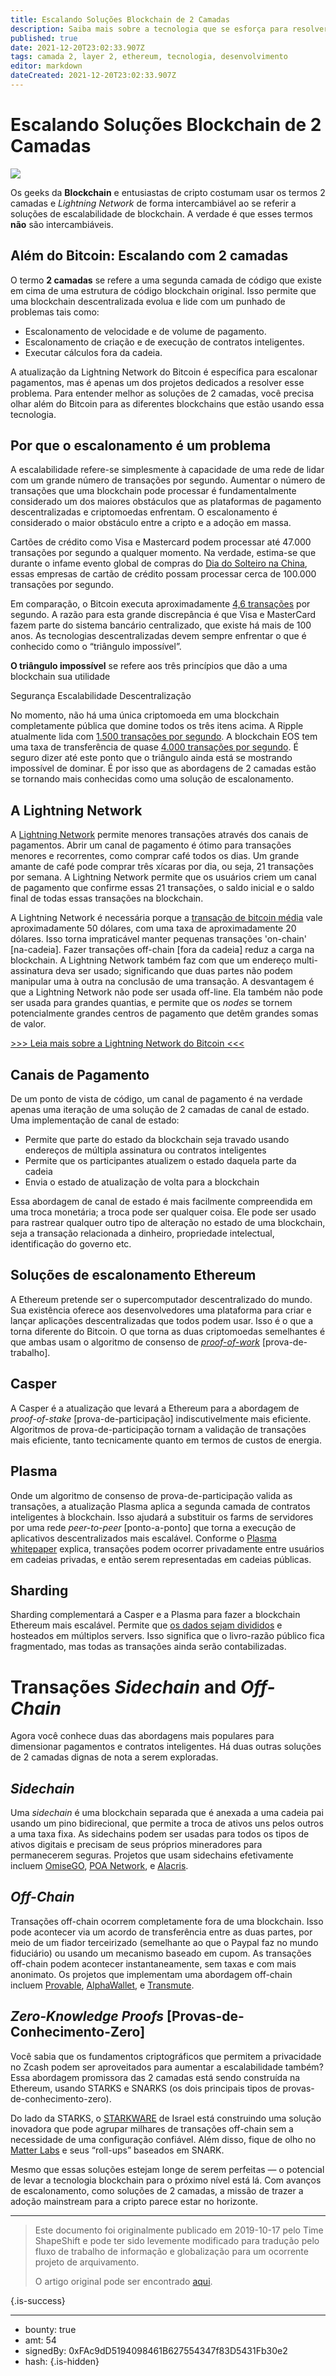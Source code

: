 ```yaml
---
title: Escalando Soluções Blockchain de 2 Camadas
description: Saiba mais sobre a tecnologia que se esforça para resolver os problemas de escalabilidade das redes.
published: true
date: 2021-12-20T23:02:33.907Z
tags: camada 2, layer 2, ethereum, tecnologia, desenvolvimento
editor: markdown
dateCreated: 2021-12-20T23:02:33.907Z
---
```


# Escalando Soluções Blockchain de 2 Camadas

![](https://camo.githubusercontent.com/ec6aaace3247f74cb7afc0ba3567187510ea7adfebdc3ee2d283dda20a48e821/68747470733a2f2f6173736574732e776562736974652d66696c65732e636f6d2f3565396130393631306237646365373166383766376631372f3565396632393434323435333639353462363938303662645f315f4c38477048547952312d4a5279796f33314a7a5a65512e706e67)

Os geeks da **Blockchain** e entusiastas de cripto costumam usar os termos 2 camadas e *Lightning Network* de forma intercambiável ao se referir a soluções de escalabilidade de blockchain. A verdade é que esses termos **não** são intercambiáveis.

## Além do Bitcoin: Escalando com 2 camadas
O termo **2 camadas** se refere a uma segunda camada de código que existe em cima de uma estrutura de código blockchain original. Isso permite que uma blockchain descentralizada evolua e lide com um punhado de problemas tais como:

* Escalonamento de velocidade e de volume de pagamento.
* Escalonamento de criação e de execução de contratos inteligentes.
* Executar cálculos fora da cadeia.

A atualização da Lightning Network do Bitcoin é específica para escalonar pagamentos, mas é apenas um dos projetos dedicados a resolver esse problema. Para entender melhor as soluções de 2 camadas, você precisa olhar além do Bitcoin para as diferentes blockchains que estão usando essa tecnologia.

## Por que o escalonamento é um problema 
A escalabilidade refere-se simplesmente à capacidade de uma rede de lidar com um grande número de transações por segundo. Aumentar o número de transações que uma blockchain pode processar é fundamentalmente considerado um dos maiores obstáculos que as plataformas de pagamento descentralizadas e criptomoedas enfrentam. O escalonamento é considerado o maior obstáculo entre a cripto e a adoção em massa.

Cartões de crédito como Visa e Mastercard podem processar até 47.000 transações por segundo a qualquer momento. Na verdade, estima-se que durante o infame evento global de compras do [Dia do Solteiro na China](https://techcrunch.com/2018/11/09/alibaba-singles-day-11-festival/), essas empresas de cartão de crédito possam processar cerca de 100.000 transações por segundo.

Em comparação, o Bitcoin executa aproximadamente [4,6 transações](https://hackernoon.com/the-blockchain-scalability-problem-the-race-for-visa-like-transaction-speed-5cce48f9d44) por segundo. A razão para esta grande discrepância é que Visa e MasterCard fazem parte do sistema bancário centralizado, que existe há mais de 100 anos. As tecnologias descentralizadas devem sempre enfrentar o que é conhecido como o “triângulo impossível”.

**O triângulo impossível** se refere aos três princípios que dão a uma blockchain sua utilidade

Segurança
Escalabilidade
Descentralização

No momento, não há uma única criptomoeda em uma blockchain completamente pública que domine todos os três itens acima. A Ripple atualmente lida com [1.500 transações por segundo](https://www.ripple.com/xrp/). A blockchain EOS tem uma taxa de transferência de quase [4.000 transações por segundo](https://thenextweb.com/hardfork/2018/11/01/eos-blockchain-benchmark/). É seguro dizer até este ponto que o triângulo ainda está se mostrando impossível de dominar. É por isso que as abordagens de 2 camadas estão se tornando mais conhecidas como uma solução de escalonamento.

## A Lightning Network
A [Lightning Network](https://medium.com/shapeshift-stories/ride-the-lightning-ec6b8d3a086f) permite menores transações através dos canais de pagamentos. Abrir um canal de pagamento é ótimo para transações menores e recorrentes, como comprar café todos os dias. Um grande amante de café pode comprar três xícaras por dia, ou seja, 21 transações por semana. A Lightning Network permite que os usuários criem um canal de pagamento que confirme essas 21 transações, o saldo inicial e o saldo final de todas essas transações na blockchain.

A Lightning Network é necessária porque a [transação de bitcoin média](https://hackernoon.com/2019-blockchain-layer-2-solution-review-d00385147396#1cee) vale aproximadamente 50 dólares, com uma taxa de aproximadamente 20 dólares. Isso torna impraticável manter pequenas transações 'on-chain' [na-cadeia]. Fazer transações off-chain [fora da cadeia] reduz a carga na blockchain. A Lightning Network também faz com que um endereço multi-assinatura deva ser usado; significando que duas partes não podem manipular uma à outra na conclusão de uma transação. A desvantagem é que a Lightning Network não pode ser usada off-line. Ela também não pode ser usada para grandes quantias, e permite que os *nodes* se tornem potencialmente grandes centros de pagamento que detêm grandes somas de valor.

[>>> Leia mais sobre a Lightning Network do Bitcoin <<<](https://medium.com/shapeshift-stories/ride-the-lightning-ec6b8d3a086f)

## Canais de Pagamento
De um ponto de vista de código, um canal de pagamento é na verdade apenas uma iteração de uma solução de 2 camadas de canal de estado. Uma implementação de canal de estado:

* Permite que parte do estado da blockchain seja travado usando endereços de múltipla assinatura ou contratos inteligentes
* Permite que os participantes atualizem o estado daquela parte da cadeia
* Envia o estado de atualização de volta para a blockchain

Essa abordagem de canal de estado é mais facilmente compreendida em uma troca monetária; a troca pode ser qualquer coisa. Ele pode ser usado para rastrear qualquer outro tipo de alteração no estado de uma blockchain, seja a transação relacionada a dinheiro, propriedade intelectual, identificação do governo etc.

## Soluções de escalonamento Ethereum

A Ethereum pretende ser o supercomputador descentralizado do mundo. Sua existência oferece aos desenvolvedores uma plataforma para criar e lançar aplicações descentralizadas que todos podem usar. Isso é o que a torna diferente do Bitcoin. O que torna as duas criptomoedas semelhantes é que ambas usam o algoritmo de consenso de [*proof-of-work*](https://medium.com/shapeshift-stories/exploring-consensus-algorithms-8403c301b2ff) [prova-de-trabalho].

## Casper
A Casper é a atualização que levará a Ethereum para a abordagem de *proof-of-stake* [prova-de-participação] indiscutivelmente mais eficiente. Algoritmos de prova-de-participação tornam a validação de transações mais eficiente, tanto tecnicamente quanto em termos de custos de energia.

## Plasma
Onde um algoritmo de consenso de prova-de-participação valida as transações, a atualização Plasma aplica a segunda camada de contratos inteligentes à blockchain. Isso ajudará a substituir os farms de servidores por uma rede *peer-to-peer* [ponto-a-ponto] que torna a execução de aplicativos descentralizados mais escalável. Conforme o [Plasma whitepaper](https://plasma.io/plasma-deprecated.pdf) explica, transações podem ocorrer privadamente entre usuários em cadeias privadas, e então serem representadas em cadeias públicas.

## Sharding
Sharding complementará a Casper e a Plasma para fazer a blockchain Ethereum mais escalável. Permite que [os dados sejam divididos](https://www.trustnodes.com/2018/05/01/sharding-proof-concept-launches-casper-32-staking-eth-requirements-coming-says-vitalik-buterin) e hosteados em múltiplos servers. Isso significa que o livro-razão público fica fragmentado, mas todas as transações ainda serão contabilizadas.

# Transações *Sidechain* and *Off-Chain*
Agora você conhece duas das abordagens mais populares para dimensionar pagamentos e contratos inteligentes. Há duas outras soluções de 2 camadas dignas de nota a serem exploradas.

## *Sidechain*
Uma *sidechain* é uma blockchain separada que é anexada a uma cadeia pai usando um pino bidirecional, que permite a troca de ativos uns pelos outros a uma taxa fixa. As sidechains podem ser usadas para todos os tipos de ativos digitais e precisam de seus próprios mineradores para permanecerem seguras. Projetos que usam sidechains efetivamente incluem [OmiseGO](https://omisego.co/), [POA Network](https://poa.network/), e [Alacris](https://alacris.io/).

## *Off-Chain*
Transações off-chain ocorrem completamente fora de uma blockchain. Isso pode acontecer via um acordo de transferência entre as duas partes, por meio de um fiador terceirizado (semelhante ao que o Paypal faz no mundo fiduciário) ou usando um mecanismo baseado em cupom. As transações off-chain podem acontecer instantaneamente, sem taxas e com mais anonimato. Os projetos que implementam uma abordagem off-chain incluem [Provable](https://provable.xyz/), [AlphaWallet](https://alphawallet.com/), e [Transmute](https://www.transmute.industries/).

## *Zero-Knowledge Proofs* [Provas-de-Conhecimento-Zero]
Você sabia que os fundamentos criptográficos que permitem a privacidade no Zcash podem ser aproveitados para aumentar a escalabilidade também? Essa abordagem promissora das 2 camadas está sendo construída na Ethereum, usando STARKS e SNARKS (os dois principais tipos de provas-de-conhecimento-zero).

Do lado da STARKS, o [STARKWARE](https://starkware.co/) de Israel está construindo uma solução inovadora que pode agrupar milhares de transações off-chain sem a necessidade de uma configuração confiável. Além disso, fique de olho no [Matter Labs](https://starkware.co/) e seus “roll-ups” baseados em SNARK.

Mesmo que essas soluções estejam longe de serem perfeitas — o potencial de levar a tecnologia blockchain para o próximo nível está lá. Com avanços de escalonamento, como soluções de 2 camadas, a missão de trazer a adoção mainstream para a cripto parece estar no horizonte.

---

> Este documento foi originalmente publicado em 2019-10-17 pelo Time ShapeShift e pode ter sido levemente modificado para tradução pelo fluxo de trabalho de informação e globalização para um ocorrente projeto de arquivamento.
>
>O artigo original pode ser encontrado [aqui](https://shapeshift.com/library/digging-into-layer-2-blockchain-solutions).


{.is-success}

---

- bounty: true
- amt: 54
- signedBy: 0xFAc9dD5194098461B627554347f83D5431Fb30e2
- hash: 
{.is-hidden}

